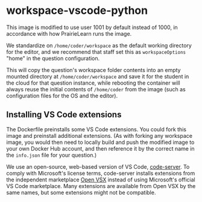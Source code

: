 # workspace-vscode-python

This image is modified to use user 1001 by default instead of 1000, in
accordance with how PrairieLearn runs the image.

We standardize on `/home/coder/workspace` as the default working directory
for the editor, and we recommend that staff set this as `workspaceOptions`
"home" in the question configuration.

This will copy the question's workspace folder contents into an empty mounted
directory at `/home/coder/workspace` and save it for the student in the cloud
for that question instance, while rebooting the container will always reuse
the initial contents of `/home/coder` from the image (such as configuration
files for the OS and the editor).

## Installing VS Code extensions

The Dockerfile preinstalls some VS Code extensions. You could fork this image
and preinstall additional extensions. (As with forking any workspace image,
you would then need to locally build and push the modified image to your own
Docker Hub account, and then reference it by the correct name in the
`info.json` file for your question.)

We use an open-source, web-based version of VS Code,
[code-server](https://github.com/coder/code-server).
To comply with Microsoft's license terms, code-server installs extensions
from the independent marketplace
[Open VSX](https://open-vsx.org)
instead of using Microsoft's official VS Code marketplace. Many extensions
are available from Open VSX by the same names, but some extensions might not
be compatible.
